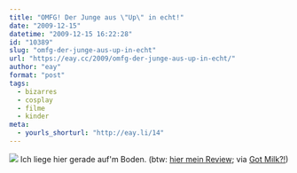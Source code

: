 ```yaml
---
title: "OMFG! Der Junge aus \"Up\" in echt!"
date: "2009-12-15"
datetime: "2009-12-15 16:22:28"
id: "10389"
slug: "omfg-der-junge-aus-up-in-echt"
url: "https://eay.cc/2009/omfg-der-junge-aus-up-in-echt/"
author: "eay"
format: "post"
tags:
  - bizarres
  - cosplay
  - filme
  - kinder
meta:
  - yourls_shorturl: "http://eay.li/14"
---
```


![](https://eay.cc/uploads/2009/upboy.jpg) Ich liege hier gerade auf'm Boden. (btw: [hier mein Review](//eay.cc/2009/review-rundumschlag-4/); via [Got Milk?!](http://electru.tumblr.com/))
